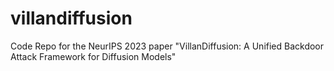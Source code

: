 # villandiffusion
Code Repo for the NeurIPS 2023 paper "VillanDiffusion: A Unified Backdoor Attack Framework for Diffusion Models"
